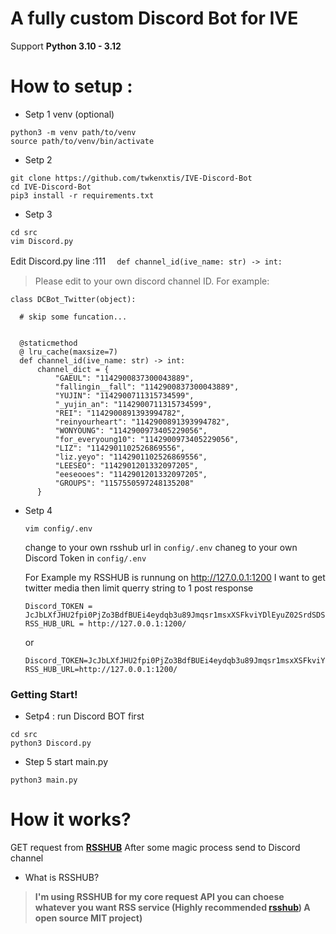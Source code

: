 # A fully custom Discord Bot for IVE


Support **Python 3.10 - 3.12**

# How to setup :
- Setp 1
venv (optional)
```
python3 -m venv path/to/venv
source path/to/venv/bin/activate
```
- Setp 2
```
git clone https://github.com/twkenxtis/IVE-Discord-Bot
cd IVE-Discord-Bot
pip3 install -r requirements.txt
```


- Setp 3
  
```
cd src 
vim Discord.py 
```

 Edit Discord.py line :111 　``def channel_id(ive_name: str) -> int:``
 > Please edit to your own discord channel ID.
For example:
    
    class DCBot_Twitter(object):

      # skip some funcation...

      
      @staticmethod
      @ lru_cache(maxsize=7)
      def channel_id(ive_name: str) -> int:
          channel_dict = {
              "GAEUL": "1142900837300043889",
              "fallingin__fall": "1142900837300043889",
              "YUJIN": "1142900711315734599",
              "_yujin_an": "1142900711315734599",
              "REI": "1142900891393994782",
              "reinyourheart": "1142900891393994782",
              "WONYOUNG": "1142900973405229056",
              "for_everyoung10": "1142900973405229056",
              "LIZ": "1142901102526869556",
              "liz.yeyo": "1142901102526869556",
              "LEESEO": "1142901201332097205",
              "eeseooes": "1142901201332097205",
              "GROUPS": "1157550597248135208"
          }
      
    
- Setp 4
 
  ```
  vim config/.env
  ```
  
  change to your own rsshub url in `config/.env`
  chaneg to your own Discord Token in `config/.env`
  
  For Example my RSSHUB is runnung on http://127.0.0.1:1200
  I want to get twitter media then limit querry string to 1 post response
  
  ```
  Discord_TOKEN = JcJbLXfJHU2fpi0PjZo3BdfBUEi4eydqb3u89Jmqsr1msxXSFkviYDlEyuZ02SrdSDSShfEY
  RSS_HUB_URL = http://127.0.0.1:1200/
  ```

  or

  ```
  Discord_TOKEN=JcJbLXfJHU2fpi0PjZo3BdfBUEi4eydqb3u89Jmqsr1msxXSFkviYDlEyuZ02SrdSDSShfEY
  RSS_HUB_URL=http://127.0.0.1:1200/
  ```

### Getting Start!

  - Setp4 : run Discord BOT first
  
``` 
cd src 
python3 Discord.py
```
    
    
  - Step 5 start main.py
  
```
python3 main.py
```
  

# How it works?
GET request from [**RSSHUB**](https://github.com/DIYgod/RSSHub) After some magic process send to Discord channel
- What is RSSHUB?
> **I'm using **RSSHUB** for my core request API you can choese whatever you want RSS service (Highly recommended [rsshub](https://github.com/DIYgod/RSSHub)) A open source MIT project)**

